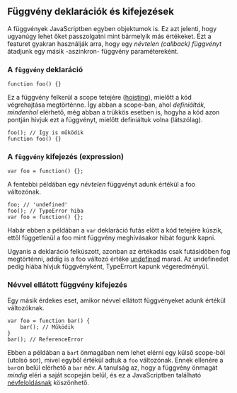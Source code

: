 ﻿## Függvény deklarációk és kifejezések

A függvények JavaScriptben egyben objektumok is. Ez azt jelenti, hogy
ugyanúgy lehet őket passzolgatni mint bármelyik más értékeket. Ezt a featuret
gyakran használják arra, hogy egy *névtelen (callback) függvényt* átadjunk 
egy másik -aszinkron- függvény paramétereként.

### A `függvény` deklaráció

    function foo() {}
	
Ez a függvény felkerül a scope tetejére ([hoisting](#function.scopes)), mielőtt a kód végrehajtása megtörténne. Így abban a scope-ban, ahol *definiálták*, *mindenhol* elérhető, 
még abban a trükkös esetben is, hogyha a kód azon pontján hívjuk ezt a függvényt, mielőtt
definiáltuk volna (látszólag).

    foo(); // Így is működik
    function foo() {}

### A `függvény` kifejezés (expression)

    var foo = function() {};

A fentebbi példában egy *névtelen* függvényt adunk értékül a foo változónak. 

    foo; // 'undefined'
    foo(); // TypeError hiba
    var foo = function() {};

Habár ebben a példában a `var` deklaráció futás előtt a kód tetejére kúszik,
ettől függetlenül a foo mint függvény meghívásakor hibát fogunk kapni.

Ugyanis a deklaráció felkúszott, azonban az értékadás csak futásidőben fog megtörténni,
addig is a foo változó értéke [undefined](#core.undefined) marad. Az undefinedet pedig hiába hívjuk függvényként, TypeErrort kapunk végeredményül.

### Névvel ellátott függvény kifejezés

Egy másik érdekes eset, amikor névvel ellátott függvényeket adunk értékül változóknak.

    var foo = function bar() {
        bar(); // Működik
    }
    bar(); // ReferenceError

Ebben a példában a `bar`t önmagában nem lehet elérni egy külső scope-ból (utolsó sor), 
mivel egyből értékül adtuk a `foo` változónak. Ennek ellenére a `bar`on belül elérhető
a `bar` név. A tanulság az, hogy a függvény önmagát *mindig* eléri a saját scopeján belül, és ez a JavaScriptben található [névfeloldásnak](#function.scopes) köszönhető.


